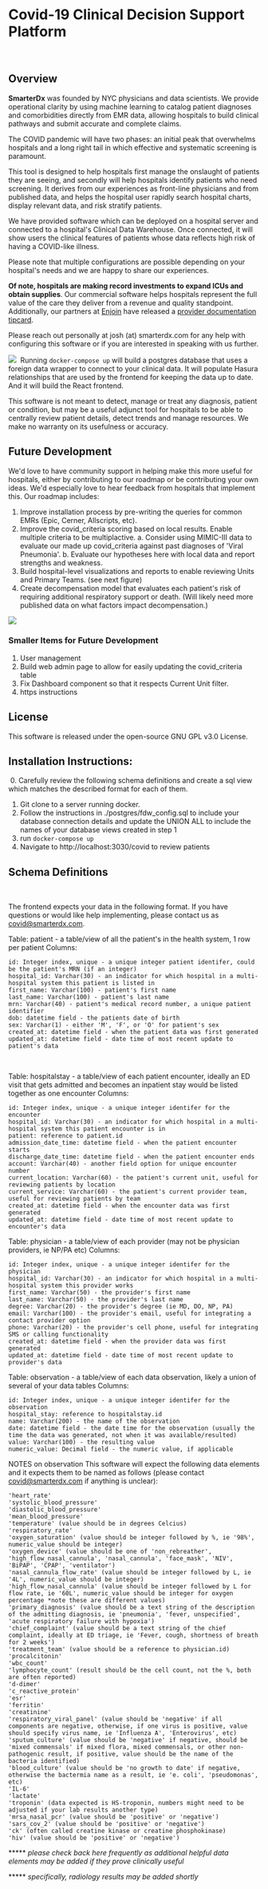 # Covid-19 Clinical Decision Support Platform
​
## Overview

__SmarterDx__ was founded by NYC physicians and data scientists. We provide operational clarity by using machine learning to catalog patient diagnoses and comorbidities directly from EMR data, allowing hospitals to build clinical pathways and submit accurate and complete claims.

The COVID pandemic will have two phases: an initial peak that overwhelms hospitals and a long right tail in which effective and systematic screening is paramount.

This tool is designed to help hospitals first manage the onslaught of patients they are seeing, and secondly will help hospitals identify patients who need screening. It derives from our experiences as front-line physicians and from published data, and helps the hospital user rapidly search hospital charts, display relevant data, and risk stratify patients.

We have provided software which can be deployed on a hospital server and connected to a hospital's Clinical Data Warehouse. Once connected, it will show users the clinical features of patients whose data reflects high risk of having a COVID-like illness.

Please note that multiple configurations are possible depending on your hospital's needs and we are happy to share our experiences.

__Of note, hospitals are making record investments to expand ICUs and obtain supplies__. Our commercial software helps hospitals represent the full value of the care they deliver from a revenue and quality standpoint. Additionally, our partners at [Enjoin](http://www.enjoincdi.com) have released a [provider documentation tipcard](./provider_tips.pdf).

Please reach out personally at josh (at) smarterdx.com for any help with configuring this software or if you are interested in speaking with us further.

![](./SmarterDxCOVIDListView.png)
​
Running `docker-compose up` will build a postgres database that uses a foreign data wrapper to connect to your clinical data. It will populate Hasura relationships that are used by the frontend for keeping the data up to date. And it will build the React frontend.

This software is not meant to detect, manage or treat any diagnosis, patient or condition, but may be a useful adjunct tool for hospitals to be able to centrally review patient details, detect trends and manage resources. We make no warranty on its usefulness or accuracy.
​
## Future Development
We'd love to have community support in helping make this more useful for hospitals, either by contributing to our roadmap or be contributing your own ideas. We'd especially love to hear feedback from hospitals that implement this.
Our roadmap includes:
1. Improve installation process by pre-writing the queries for common EMRs (Epic, Cerner, Allscripts, etc).
2. Improve the covid_criteria scoring based on local results. Enable multiple criteria to be multiplactive.
    a. Consider using MIMIC-III data to evaluate our made up covid_criteria against past diagnoses of 'Viral Pneumonia'.
    b. Evaluate our hypotheses here with local data and report strengths and weakness.
3. Build hospital-level visualizations and reports to enable reviewing Units and Primary Teams. (see next figure)
4. Create decompensation model that evaluates each patient's risk of requiring additional respiratory support or death. (Will likely need more published data on what factors impact decompensation.)

![](./SmarterDxUnitConcept.png)

### Smaller Items for Future Development
1. User management
2. Build web admin page to allow for easily updating the covid_criteria table
3. Fix Dashboard component so that it respects Current Unit filter.
4. https instructions

## License
This software is released under the open-source GNU GPL v3.0 License.
​
## Installation Instructions:
​
0. Carefully review the following schema definitions and create a sql view which matches the described format for each of them.
1. Git clone to a server running docker.
2. Follow the instructions in ./postgres/fdw_config.sql to include your database connection details and update the UNION ALL to include the names of your database views created in step 1
3. run `docker-compose up`
4. Navigate to http://localhost:3030/covid to review patients
​
## Schema Definitions
​

The frontend expects your data in the following format.
If you have questions or would like help implementing, please contact us as covid@smarterdx.com.


Table: patient - a table/view of all the patient's in the health system, 1 row per patient
Columns:
    
    id: Integer index, unique - a unique integer patient identifer, could be the patient's MRN (if an integer)
    hospital_id: Varchar(30) - an indicator for which hospital in a multi-hospital system this patient is listed in
    first_name: Varchar(100) - patient's first name
    last_name: Varchar(100) - patient's last name
    mrn: Varchar(40) - patient's medical record number, a unique patient identifier
    dob: datetime field - the patients date of birth
    sex: Varchar(1) - either 'M', 'F', or 'O' for patient's sex
    created_at: datetime field - when the patient data was first generated
    updated_at: datetime field - date time of most recent update to patient's data
​

Table: hospitalstay - a table/view of each patient encounter, ideally an ED visit that gets admitted and becomes an inpatient stay would be listed together as one encounter
Columns:


    id: Integer index, unique - a unique integer identifer for the encounter
    hospital_id: Varchar(30) - an indicator for which hospital in a multi-hospital system this patient encounter is in
    patient: reference to patient.id
    admission_date_time: datetime field - when the patient encounter starts
    discharge_date_time: datetime field - when the patient encounter ends
    account: Varchar(40) - another field option for unique encounter number
    current_location: Varchar(60) - the patient's current unit, useful for reviewing patients by location
    current_service: Varchar(60) - the patient's current provider team, useful for reviewing patients by team
    created_at: datetime field - when the encounter data was first generated
    updated_at: datetime field - date time of most recent update to encounter's data


Table: physician - a table/view of each provider (may not be physician providers, ie NP/PA etc)
Columns:


    id: Integer index, unique - a unique integer identifer for the physician
    hospital_id: Varchar(30) - an indicator for which hospital in a multi-hospital system this provider works
    first_name: Varchar(50) - the provider's first name
    last_name: Varchar(50) - the provider's last name
    degree: Varchar(20) - the provider's degree (ie MD, DO, NP, PA)
    email: Varchar(100) - the provider's email, useful for integrating a contact provider option
    phone: Varchar(20) - the provider's cell phone, useful for integrating SMS or calling functionality
    created_at: datetime field - when the provider data was first generated
    updated_at: datetime field - date time of most recent update to provider's data


Table: observation - a table/view of each data observation, likely a union of several of your data tables
Columns:


    id: Integer index, unique - a unique integer identifer for the observation
    hospital_stay: reference to hospitalstay.id
    name: Varchar(200) - the name of the observation
    date: datetime field - the date time for the observation (usually the time the data was generated, not when it was available/resulted)
    value: Varchar(100) - the resulting value
    numeric_value: Decimal field - the numeric value, if applicable


NOTES on observation
This software will expect the following data elements and it expects them to be named as follows (please contact covid@smarterdx.com if anything is unclear):



    'heart_rate'
    'systolic_blood_pressure'
    'diastolic_blood_pressure'
    'mean_blood_pressure'
    'temperature' (value should be in degrees Celcius)
    'respiratory_rate'
    'oxygen_saturation' (value should be integer followed by %, ie '98%', numeric_value should be integer)
    'oxygen_device' (value should be one of 'non_rebreather', 'high_flow_nasal_cannula', 'nasal_cannula', 'face_mask', 'NIV', 'BiPAP', 'CPAP', 'ventilator')
    'nasal_cannula_flow_rate' (value should be integer followed by L, ie '4L', numeric_value should be integer)
    'high_flow_nasal_cannula' (value should be integer followed by L for flow rate, ie '60L', numeric_value should be integer for oxygen percentage *note these are different values)
    'primary_diagnosis' (value should be a text string of the description of the admitting diagnosis, ie 'pneumonia', 'fever, unspecified', 'acute respiratory failure with hypoxia')
    'chief_complaint' (value should be a text string of the chief complaint, ideally at ED triage, ie 'Fever, cough, shortness of breath for 2 weeks')
    'treatment_team' (value should be a reference to physician.id)
    'procalcitonin'
    'wbc_count'
    'lymphocyte_count' (result should be the cell count, not the %, both are often reported)
    'd-dimer'
    'c_reactive_protein'
    'esr'
    'ferritin'
    'creatinine'
    'respiratory_viral_panel' (value should be 'negative' if all components are negative, otherwise, if one virus is positive, value should specify virus name, ie 'Influenza A', 'Enterovirus', etc)
    'sputum_culture' (value should be 'negative' if negative, should be 'mixed commensals' if mixed flora, mixed commensals, or other non-pathogenic result, if positive, value should be the name of the bacteria identified)
    'blood_culture' (value should be 'no growth to date' if negative, otherwise the bactermia name as a result, ie 'e. coli', 'pseudomonas', etc)
    'IL-6'
    'lactate'
    'troponin' (data expected is HS-troponin, numbers might need to be adjusted if your lab results another type)
    'mrsa_nasal_pcr' (value should be 'positive' or 'negative')
    'sars_cov_2' (value should be 'positive' or 'negative')
    'ck' (often called creatine kinase or creatine phosphokinase)
    'hiv' (value should be 'positive' or 'negative')


***** *please check back here frequently as additional helpful data elements may be added if they prove clinically useful*

***** *specifically, radiology results may be added shortly*

